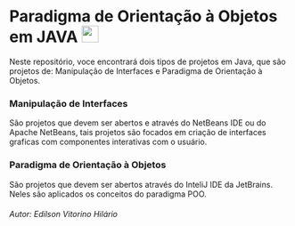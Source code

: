 # Paradigma de Orientação à Objetos em JAVA   <img src="https://cdn.jsdelivr.net/gh/devicons/devicon@latest/icons/java/java-original.svg" width="30" /> 
Neste repositório, voce encontrará dois tipos de projetos em Java, que são projetos
de: Manipulação de Interfaces e Paradigma de Orientação à Objetos.

### Manipulação de Interfaces
São projetos que devem ser abertos e através do NetBeans IDE ou do Apache NetBeans,
tais projetos são focados em criação de interfaces graficas com componentes interativas
com o usuário.

### Paradigma de Orientação à Objetos
São projetos que devem ser abertos através do InteliJ IDE da JetBrains.
Neles são aplicados os conceitos do paradigma POO.

###### Autor: Edilson Vitorino Hilário
